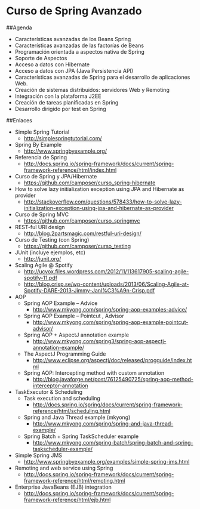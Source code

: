 Curso de Spring Avanzado
========================

##Agenda

- Características avanzadas de los Beans Spring
- Características avanzadas de las factorías de Beans
- Programación orientada a aspectos nativa de Spring
- Soporte de Aspectos
- Acceso a datos con Hibernate
- Acceso a datos con JPA (Java Persistencia API)
- Características avanzadas de Spring para el desarrollo de aplicaciones Web.
- Creación de sistemas distribuidos: servidores Web y Remoting
- Integración con la plataforma J2EE
- Creación de tareas planificadas en Spring
- Desarrollo dirigido por test en Spring

##Enlaces

- Simple Spring Tutorial
	- http://simplespringtutorial.com/
- Spring By Example
	- http://www.springbyexample.org/
- Referencia de Spring
	- http://docs.spring.io/spring-framework/docs/current/spring-framework-reference/html/index.html
- Curso de Spring y JPA/Hibernate
	- https://github.com/camposer/curso_spring-hibernate
- How to solve lazy initialization exception using JPA and Hibernate as provider
	- http://stackoverflow.com/questions/578433/how-to-solve-lazy-initialization-exception-using-jpa-and-hibernate-as-provider
- Curso de Spring MVC
	- https://github.com/camposer/curso_springmvc
- REST-ful URI design
	- http://blog.2partsmagic.com/restful-uri-design/
- Curso de Testing (con Spring)
	- https://github.com/camposer/curso_testing
- JUnit (incluye ejemplos, etc)
	- http://junit.org/
- Scaling Agile @ Spotify
	- http://ucvox.files.wordpress.com/2012/11/113617905-scaling-agile-spotify-11.pdf
	- http://blog.crisp.se/wp-content/uploads/2013/06/Scaling-Agile-at-Spotify-DARE-2013-Jimmy-Janl%C3%A9n-Crisp.pdf
- AOP
	- Spring AOP Example – Advice
		- http://www.mkyong.com/spring/spring-aop-examples-advice/
	- Spring AOP Example – Pointcut , Advisor
		- http://www.mkyong.com/spring/spring-aop-example-pointcut-advisor/
	- Spring AOP + AspectJ annotation example
		- http://www.mkyong.com/spring3/spring-aop-aspectj-annotation-example/
	- The AspectJ Programming Guide
		- http://www.eclipse.org/aspectj/doc/released/progguide/index.html
	- Spring AOP: Intercepting method with custom annotation
		- http://blog.javaforge.net/post/76125490725/spring-aop-method-interceptor-annotation
- TaskExecutor & Scheduling
	- Task execution and scheduling
		- http://docs.spring.io/spring/docs/current/spring-framework-reference/html/scheduling.html
	- Spring and Java Thread example (mkyong)
		- http://www.mkyong.com/spring/spring-and-java-thread-example/
	- Spring Batch + Spring TaskScheduler example
		- http://www.mkyong.com/spring-batch/spring-batch-and-spring-taskscheduler-example/
- Simple Spring JMS
	- http://www.springbyexample.org/examples/simple-spring-jms.html
- Remoting and web service using Spring
	- http://docs.spring.io/spring-framework/docs/current/spring-framework-reference/html/remoting.html
- Enterprise JavaBeans (EJB) integration
	- http://docs.spring.io/spring-framework/docs/current/spring-framework-reference/html/ejb.html
